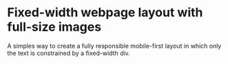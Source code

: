 # Fixed-width webpage layout with full-size images

A simples way to create a fully responsible mobile-first layout in which only the text is constrained by a fixed-width div. 

